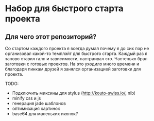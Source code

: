 Набор для быстрого старта проекта
====================

## Для чего этот репозиторий?
Со стартом каждого проекта я всегда думал почему я до сих пор не организовал какой-то темплэйт для быстрого старта.
Каждый раз я заново ставил галп и зависимости, настраивал это. Частенько брал заготовки с готовых проектов.
На это уходило много времени и благодаря пинкам друзей я занялся организацией заготовки для проекта.


TODO:
* Подключить миксины для stylus (http://kouto-swiss.io/, nib)
* minify css и js
* генерация jade шаблонов
* оптимизация картинок
* base64 для маленьких иконок?

